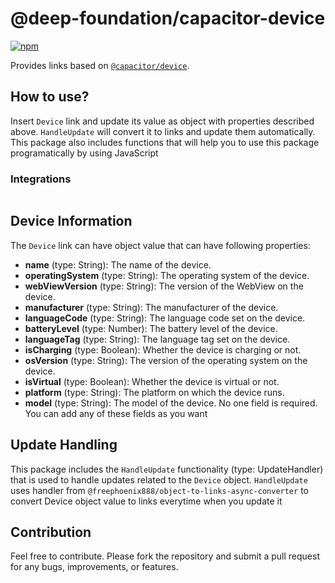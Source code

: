 # @deep-foundation/capacitor-device
[![npm](https://img.shields.io/npm/v/@deep-foundation/capacitor-device.svg)](https://www.npmjs.com/package/@deep-foundation/capacitor-device)

Provides links based on [`@capacitor/device`](https://www.npmjs.com/package/@capacitor/device).

## How to use?
Insert `Device` link and update its value as object with properties described above. `HandleUpdate` will convert it to links and update them automatically.  
This package also includes functions that will help you to use this package programatically by using JavaScript
### Integrations
```ts

```

## Device Information

The `Device` link can have object value that can have following properties:

- **name** (type: String): The name of the device.
- **operatingSystem** (type: String): The operating system of the device.
- **webViewVersion** (type: String): The version of the WebView on the device.
- **manufacturer** (type: String): The manufacturer of the device.
- **languageCode** (type: String): The language code set on the device.
- **batteryLevel** (type: Number): The battery level of the device.
- **languageTag** (type: String): The language tag set on the device.
- **isCharging** (type: Boolean): Whether the device is charging or not.
- **osVersion** (type: String): The version of the operating system on the device.
- **isVirtual** (type: Boolean): Whether the device is virtual or not.
- **platform** (type: String): The platform on which the device runs.
- **model** (type: String): The model of the device.
No one field is required. You can add any of these fields as you want

## Update Handling

This package includes the `HandleUpdate` functionality (type: UpdateHandler) that is used to handle updates related to the `Device` object. `HandleUpdate` uses handler from `@freephoenix888/object-to-links-async-converter` to convert Device object value to links everytime when you update it

## Contribution

Feel free to contribute. Please fork the repository and submit a pull request for any bugs, improvements, or features.
